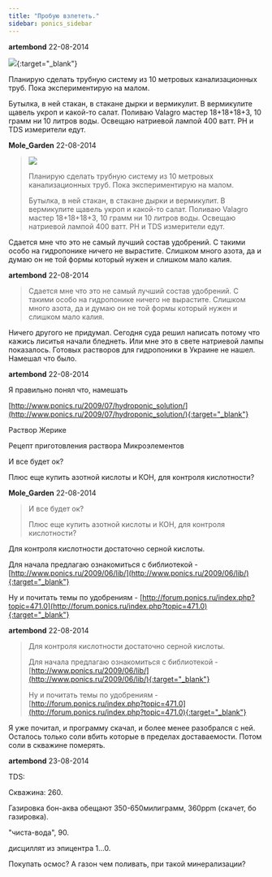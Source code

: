 ```yaml
---
title: "Пробую взлететь."
sidebar: ponics_sidebar
---
```


**artembond** 22-08-2014

[![](/imagehost2/thumbs/img20140817182518.jpg)](https://t.me/ponics_ru_files/12762){:target="_blank"}

Планирую сделать трубную систему из 10 метровых канализационных труб. Пока экспериментирую на малом. 

Бутылка, в ней стакан, в стакане дырки и вермикулит. В вермикулите щавель укроп и какой-то салат. Поливаю Valagro мастер 18+18+18+3, 10 грамм ни 10 литров воды. Освещаю натриевой лампой 400 ватт. PH и TDS измерители едут. 


**Mole_Garden** 22-08-2014

> ![](/imagehost2/thumbs/img20140817182518.jpg)
> 
> Планирую сделать трубную систему из 10 метровых канализационных труб. Пока экспериментирую на малом. 
> 
> Бутылка, в ней стакан, в стакане дырки и вермикулит. В вермикулите щавель укроп и какой-то салат. Поливаю Valagro мастер 18+18+18+3, 10 грамм ни 10 литров воды. Освещаю натриевой лампой 400 ватт. PH и TDS измерители едут.

Сдается мне что это не самый лучший состав удобрений. С такими особо на гидропонике ничего не вырастите. Слишком много азота, да и думаю он не той формы который нужен и слишком мало калия.


**artembond** 22-08-2014

> Сдается мне что это не самый лучший состав удобрений. С такими особо на гидропонике ничего не вырастите. Слишком много азота, да и думаю он не той формы который нужен и слишком мало калия.

Ничего другого не придумал. Сегодня суда решил написать потому что кажись лиситья начали бледнеть. Или мне это в свете натриевой лампы показалось. Готовых растворов для гидропоники в Украине не нашел. Намешал что было. 


**artembond** 22-08-2014

Я правильно понял что, намешать 

[http://www.ponics.ru/2009/07/hydroponic_solution/](http://www.ponics.ru/2009/07/hydroponic_solution/){:target="_blank"}

Раствор Жерике

Рецепт приготовления раствора Микроэлементов

И все будет ок? 

Плюс еще купить азотной кислоты и КОН, для контроля кислотности? 


**Mole_Garden** 22-08-2014

> И все будет ок? 
> 
> Плюс еще купить азотной кислоты и КОН, для контроля кислотности?

Для контроля кислотности достаточно серной кислоты.

Для начала предлагаю ознакомиться с библиотекой - [http://www.ponics.ru/2009/06/lib/](http://www.ponics.ru/2009/06/lib/){:target="_blank"}

Ну и почитать темы по удобрениям - [http://forum.ponics.ru/index.php?topic=471.0](http://forum.ponics.ru/index.php?topic=471.0){:target="_blank"}


**artembond** 22-08-2014

> Для контроля кислотности достаточно серной кислоты.
> 
> Для начала предлагаю ознакомиться с библиотекой - [http://www.ponics.ru/2009/06/lib/](http://www.ponics.ru/2009/06/lib/){:target="_blank"}
> 
> Ну и почитать темы по удобрениям - [http://forum.ponics.ru/index.php?topic=471.0](http://forum.ponics.ru/index.php?topic=471.0){:target="_blank"}

Я уже почитал, и программу скачал, и более менее разобрался с ней. Осталось только соли вбить которые в пределах доставаемости. Потом соли в скважине померять. 


**artembond** 23-08-2014

TDS:

Скважина: 260. 

Газировка бон-аква обещают 350-650милиграмм, 360ppm (скачет, бо газировка). 

"чиста-вода", 90. 

дисциллят из эпицентра 1...0. 

Покупать осмос? А газон чем поливать, при такой минерализации? 


